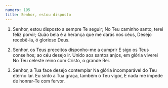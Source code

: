 ```yaml
---
numero: 195
title: Senhor, estou disposto
---
```

1. Senhor, estou disposto a sempre Te seguir;
No Teu caminho santo, terei feliz porvir;
Quão bela é a herança que me darás nos céus,
Desejo recebê-la, ó glorioso Deus.

2. Senhor, os Teus preceitos disponho-me a cumprir
E sigo os Teus conselhos; ao céu desejo ir.
Unido aos santos anjos, em glória viverei
No Teu celeste reino com Cristo, o grande Rei.

3. Senhor, a Tua face desejo contemplar
Na glória incomparável do Teu eterno lar.
Eu sinto a Tua graça, também o Teu vigor,
E nada me impede de honrar-Te com fervor.
